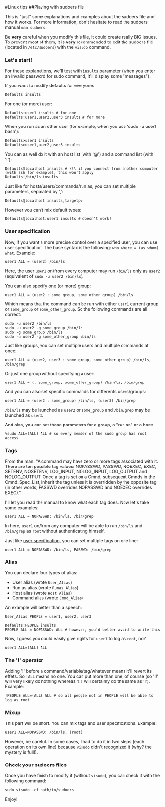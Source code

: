 #Linux tips
##Playing with sudoers file

This is "just" some explanations and examples about the sudoers file and how it works. For more information, don't hesitate to read the sudoers manual `man sudoers`.

Be __very__ careful when you modify this file, it could create really BIG issues. To prevent most of them, it is __very__ recommended to edit the sudoers file (located in `/etc/sudoers`) with the `visudo` command.

### Let's start!

For these explanations, we'll test with `insults` parameter (when you enter an invalid password for sudo command, it'll display some "messages").

If you want to modify defaults for everyone:

```Shell
Defaults insults
```

For one (or more) user:

```Shell
Defaults:user1 insults # for one
Defaults:user1,user2,user3 insults # for more
```

When you run as an other user (for example, when you use 'sudo -u user1 bash'):

```Shell
Defaults>user1 insults
Defaults>user1,user2,user3 insults
```

You can as well do it with an host list (with '@') and a command list (with '!'):

```Shell
Defaults@localhost insults # /!\ if you connect from another computer (with ssh for example), this won't apply
Defaults!/bin/ls insults
```

Just like for hosts/users/commands/run as, you can set multiple parameters, separated by ',':

```Shell
Defaults@localhost insults,targetpw
```

However you can't mix default types:

```Shell
Defaults@localhost:user1 insults # doesn't work!
```

### User specification

Now, if you want a more precise control over a specified user, you can use user specification. The base syntax is the following: `who where = (as_whom) what`. Example:

`user1 ALL = (user2) /bin/ls`

Here, the user `user1` on/from every computer may run `/bin/ls` only as `user2` (equivalent of `sudo -u user2 /bin/ls`).

You can also specify one (or more) group:

```Shell
user1 ALL = (user2 : some_group, some_other_group) /bin/ls
```

Which means that the command can be run with either `user1` current group or `some_group` or `some_other_group`. So the following commands are all correct:

```Shell
sudo -u user2 /bin/ls
sudo -u user2 -g some_group /bin/ls
sudo -g some_group /bin/ls
sudo -u user2 -g some_other_group /bin/ls
```

Just like groups, you can set multiple users and multiple commands at once:

```Shell
user1 ALL = (user2, user3 : some_group, some_other_group) /bin/ls, /bin/grep
```

Or just one group without specifying a user:

```Shell
user1 ALL = (: some_group, some_other_group) /bin/ls, /bin/grep
```

And you can also set specific commands for differents users/groups:

```Shell
user1 ALL = (user2 : some_group) /bin/ls, (user3) /bin/grep
```

`/bin/ls` may be launched as `user2` or `some_group` and `/bin/grep` may be launched as `user3`.

And also, you can set those parameters for a group, a "run as" or a host:

```Shell
%sudo ALL=(ALL) ALL # so every member of the sudo group has root access
```

### Tags

From the man: "A command may have zero or more tags associated with it.  There are ten possible tag values: NOPASSWD, PASSWD, NOEXEC, EXEC, SETENV, NOSETENV, LOG_INPUT, NOLOG_INPUT, LOG_OUTPUT and NOLOG_OUTPUT. Once a tag is set on a Cmnd, subsequent Cmnds in the Cmnd_Spec_List, inherit the tag unless it is overridden by the opposite tag (in other words, PASSWD overrides NOPASSWD and NOEXEC overrides EXEC)."

I'll let you read the manual to know what each tag does. Now let's take some examples:

```Shell
user1 ALL = NOPASSWD: /bin/ls, /bin/grep
```

In here, `user1` on/from any computer will be able to run `/bin/ls` and `/bin/grep` as `root` without authenticating himself.

Just like [user specification](self#user_specification), you can set multiple tags on one line:

```Shell
user1 ALL = NOPASSWD: /bin/ls, PASSWD: /bin/grep
```

### Alias

You can declare four types of alias:

* User alias (wrote `User_Alias`)
* Run as alias (wrote `Runas_Alias`)
* Host alias (wrote `Host_Alias`)
* Command alias (wrote `Cmnd_Alias`)

An example will better than a speech:

```Shell
User_Alias PEOPLE = user1, user2, user3

Defaults:PEOPLE insults
PEOPLE ALL = NOPASSWD: ALL # however, you'd better avoid to write this
```

Now, I guess you could easily give rights for `user1` to log as `root`, no?

```Shell
user1 ALL=(ALL) ALL
```

### The '!' operator

Adding '!' before a command/variable/tag/whatever means it'll revert its effets. So `!ALL` means no one. You can put more than one, of course (so '!!' will very likely do nothing whereas '!!!' will certainly do the same as '!'). Example:


```Shell
!PEOPLE ALL=(ALL) ALL # so all people not in PEOPLE will be able to log as root
```

### Mixup

This part will be short. You can mix tags and user specifications. Example:

```Shell
user1 ALL=NOPASSWD: /bin/ls, (root)
```

However, be careful. In some cases, I had to do it in two steps (each operation on its own line) because `visudo` didn't recognized it (why? the mystery is full!).

### Check your sudoers files

Once you have finish to modify it (without `visudo`), you can check it with the following command:

```Shell
sudo visudo -cf path/to/sudoers
```

Enjoy!
